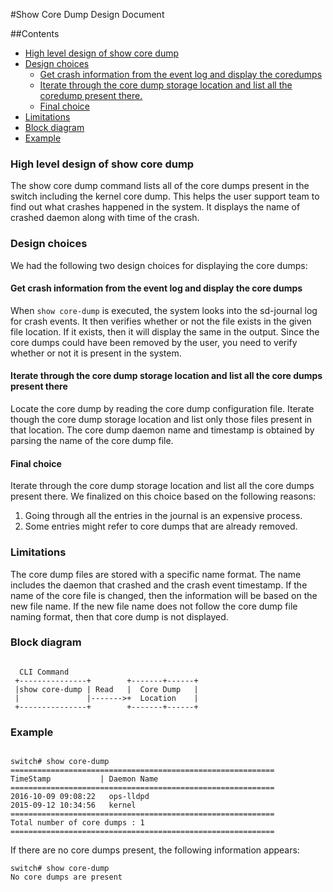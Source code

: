 #Show Core Dump Design Document

##Contents
- [High level design of show core dump](#high-level-design-of-show-core-dump)
- [Design choices](#design-choices)
	- [Get crash information from the event log and display the coredumps](#get-crash-information-from-the-event-log-and-display-the-coredumps)
	- [Iterate through the core dump storage location and list all the coredump present there.](#iterate-through-the-core-dump-storage-location-and-list-all-the-coredump-present-there)
	- [Final choice](#final-choice)
- [Limitations](#limitations)
- [Block diagram](#block-diagram)
- [Example](#example)

### High level design of show core dump
The show core dump command lists all of the core dumps present in the switch including the kernel core dump. This helps the user support team to find out what crashes happened in the system. It displays the name of crashed daemon along with time of the crash.

### Design choices
We had the following two design choices for displaying the core dumps:


#### Get crash information from the event log and display the core dumps

When `show core-dump` is executed, the system looks into the sd-journal log for crash events.  It then verifies whether or not the file exists in the given file location. If it exists, then it will display the same in the output.  Since the core dumps could have been removed by the user, you need to verify whether or not it is present in the system.

####  Iterate through the core dump storage location and list all the core dumps present there

Locate the core dump by reading the core dump configuration file. Iterate though the core dump storage location and list only those files present in that location.  The core dump daemon name and timestamp is obtained by parsing the name of the core dump file.

#### Final choice
Iterate through the core dump storage location and list all the core dumps present there.  We finalized on this choice based on the following reasons:
  1. Going through all the entries in the journal is an expensive process.
  2. Some entries might refer to core dumps that are already removed.

### Limitations
The core dump files are stored with a specific name format.  The name includes the daemon that crashed and the crash event timestamp.  If the name of the core file is changed, then the information will be based on the new file name.  If the new file name does not follow the core dump file naming format, then that core dump is not displayed.

### Block diagram

```ditaa

  CLI Command
 +---------------+        +-------+------+
 |show core-dump | Read   |  Core Dump   |
 |               |------->+  Location    |
 +---------------+        +-------+------+
```

### Example

```

switch# show core-dump
===========================================================
TimeStamp           | Daemon Name
===========================================================
2016-10-09 09:08:22   ops-lldpd
2015-09-12 10:34:56   kernel
===========================================================
Total number of core dumps : 1
===========================================================

```

If there are no core dumps present, the following information appears:

```
switch# show core-dump
No core dumps are present
```
